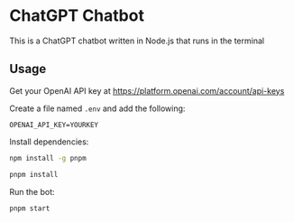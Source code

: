 # ChatGPT Chatbot

This is a ChatGPT chatbot written in Node.js that runs in the terminal

## Usage

Get your OpenAI API key at https://platform.openai.com/account/api-keys

Create a file named `.env` and add the following:

```
OPENAI_API_KEY=YOURKEY
```

Install dependencies:

```bash
npm install -g pnpm
```
```bash
pnpm install
```
Run the bot:

```bash
pnpm start
```
